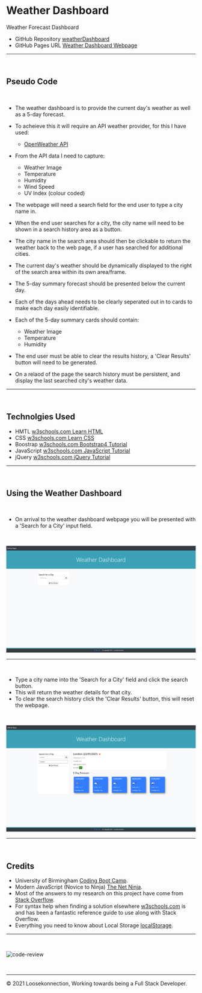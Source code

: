 # Weather Dashboard
Weather Forecast Dashboard

*   GitHub Repository [weatherDashboard](https://github.com/Loosekonnection/weatherDashboard)
*   GitHub Pages URL [Weather Dashboard Webpage](https://loosekonnection.github.io/weatherDashboard/)
---

<br>

## Pseudo Code
<br>

*   The weather dashboard is to provide the current day's weather as well as a 5-day forecast.
*   To acheieve this it will require an API weather provider, for this I have used:

    *   [OpenWeather API](https://openweathermap.org/api)

*   From the API data I need to capture:

    *   Weather Image
    *   Temperature  
    *   Humidity
    *   Wind Speed
    *   UV Index (colour coded)

*   The webpage will need a search field for the end user to type a city name in. 
*   When the end user searches for a city, the city name will need to be shown in a search history area as a button.
*   The city name in the search area should then be clickable to return the weather back to the web page, if a user has searched for additional cities.
*   The current day's weather should be dynamically displayed to the right of the search area within its own area/frame.
*   The 5-day summary forecast should be presented below the current day.
*   Each of the days ahead needs to be clearly seperated out in to cards to make each day easily identifiable. 
*   Each of the 5-day summary cards should contain:

    *   Weather Image
    *   Temperature
    *   Humidity

*   The end user must be able to clear the results history, a 'Clear Results' button will need to be generated.
*   On a relaod of the page the search history must be persistent, and display the last searched city's weather data.
---

<br>

## Technolgies Used

*   HMTL [w3schools.com Learn HTML](https://www.w3schools.com/html/default.asp)
*   CSS [w3schools.com Learn CSS](https://www.w3schools.com/css/default.asp)
*   Boostrap [w3schools.com Bootstrap4 Tutorial](https://www.w3schools.com/bootstrap4/default.asp)
*   JavaScript [w3schools.com JavaScript Tutorial](https://www.w3schools.com/js/default.asp)
*   jQuery [w3schools.com jQuery Tutorial](https://www.w3schools.com/jquery/default.asp)
---

<br>


## Using the Weather Dashboard
<br>

*   On arrival to the weather dashboard webpage you will be presented with a 'Search for a City' input field.

<br>

![alt](README_img/screenshot_01.PNG)

---

<br>

*   Type a city name into the 'Search for a City' field and click the search button.
*   This will return the weather details for that city.
*   To clear the search history click the 'Clear Results' button, this will reset the webpage.

<br>

![alt](README_img/screenshot_02.PNG)

---

<br>

## Credits

*   University of Birmingham [Coding Boot Camp](https://bootcamp.birmingham.ac.uk/coding/).
*   Modern JavaScript (Novice to Ninja) [The Net Ninja](https://www.thenetninja.co.uk/courses/modern-javascript-tutorial).
*   Most of the answers to my research on this project have come from [Stack Overflow](https://stackoverflow.com/).
*   For syntax help when finding a solution elsewhere [w3schools.com](https://www.w3schools.com/jsref/default.asp) is and has been a fantastic reference guide to use along with Stack Overflow.
*   Everything you need to know about Local Storage [localStorage](https://www.boldare.com/blog/everything-you-need-to-know-about-local-storage/).

---
<br>

![code-review](https://img.shields.io/badge/code--review-ready%20for%20review-green)

<br>

---
© 2021 Loosekonnection, Working towards being a Full Stack Developer.
